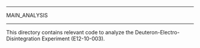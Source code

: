 ****************
 MAIN_ANALYSIS
****************

This directory contains relevant code to analyze the
Deuteron-Electro-Disintegration Experiment (E12-10-003).